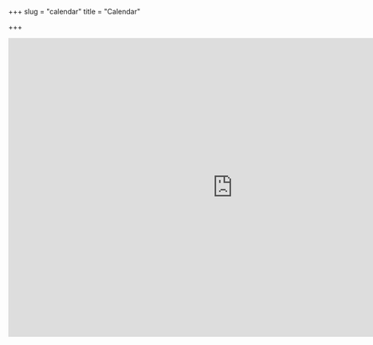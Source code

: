 +++
slug = "calendar"
title = "Calendar"

+++
<iframe src="https://calendar.google.com/calendar/embed?src=lumikellokuopio%40gmail.com&amp;showTitle=0&amp;showPrint=0&amp;showTabs=0&amp;showCalendars=0&amp;height=600&amp;wkst=2&amp;hl=en&amp;bgcolor=%23FFFFFF&amp;color=%235229A3&amp;ctz=Europe%2FHelsinki" style="border-width:0" width="900" height="600" frameborder="0" scrolling="no"></iframe>